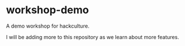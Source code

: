# workshop-demo
A demo workshop for hackculture.

I will be adding more to this repository as we learn about more features.
